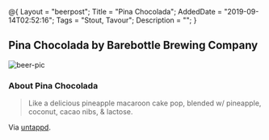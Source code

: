 @{
 Layout = "beerpost";
 Title = "Pina Chocolada";
 AddedDate = "2019-09-14T02:52:16";
 Tags = "Stout, Tavour";
 Description = "";
 }
 

## Pina Chocolada by Barebottle Brewing Company

![beer-pic]

### About Pina Chocolada

> Like a delicious pineapple macaroon cake pop, blended w/ pineapple, coconut, cacao nibs, & lactose.

Via [untappd][untappd-url].

[untappd-url]: <https://untappd.com//b/barebottle-brewing-company-pina-chocolada/3280087>
[beer-pic]: https://jasonpowley.com/assets/img/2019-09-14-pina-chocolada.jpeg "Pina Chocolada by Barebottle Brewing Company"
